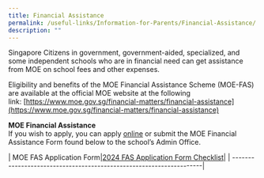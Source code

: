 ```yaml
---
title: Financial Assistance
permalink: /useful-links/Information-for-Parents/Financial-Assistance/
description: ""
---
```

Singapore Citizens in government, government-aided, specialized, and some independent schools who are in financial need can get assistance from MOE on school fees and other expenses.&nbsp;

  

Eligibility and benefits of the MOE Financial Assistance Scheme (MOE-FAS) are available at the official MOE website at the following link:&nbsp;[https://www.moe.gov.sg/financial-matters/financial-assistance](https://www.moe.gov.sg/financial-matters/financial-assistance)

  

**MOE Financial Assistance**
<br>If you wish to apply, you can apply&nbsp;[online](https://form.gov.sg/64e2f8f73f582600139f54ac)&nbsp;or submit&nbsp;the MOE Financial Assistance Form&nbsp;found below to the school’s Admin Office.



| MOE FAS Application Form|[2024 FAS Application Form Checklist](/files/Information%20for%20Parents/2024%20moe%20fas%20application%20form.pdf)|
| --------------------------------------------------------------------|
